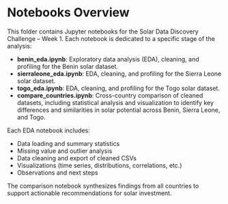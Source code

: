 # Notebooks Overview

This folder contains Jupyter notebooks for the Solar Data Discovery Challenge – Week 1. Each notebook is dedicated to a specific stage of the analysis:

- **benin_eda.ipynb**: Exploratory data analysis (EDA), cleaning, and profiling for the Benin solar dataset.
- **sierraleone_eda.ipynb**: EDA, cleaning, and profiling for the Sierra Leone solar dataset.
- **togo_eda.ipynb**: EDA, cleaning, and profiling for the Togo solar dataset.
- **compare_countries.ipynb**: Cross-country comparison of cleaned datasets, including statistical analysis and visualization to identify key differences and similarities in solar potential across Benin, Sierra Leone, and Togo.

Each EDA notebook includes:

- Data loading and summary statistics
- Missing value and outlier analysis
- Data cleaning and export of cleaned CSVs
- Visualizations (time series, distributions, correlations, etc.)
- Observations and next steps

The comparison notebook synthesizes findings from all countries to support actionable recommendations for solar investment.
